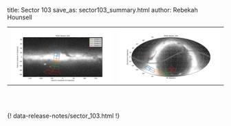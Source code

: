 title: Sector 103
save_as: sector103_summary.html
author: Rebekah Hounsell


<table>
  <tr>
    <th colspan="2" ></th>
  </tr>
  <tr>
    <td width="50%" style = "text-align: center;">
          <img class="img-responsive" style="max-width:100%;" src="images/sector-plots/tess_galactic_sector_103.png"> 
    </td>
   <td width="50%" style = "text-align: center;">
          <img class="img-responsive" style="max-width:100%;" src="images/sector-plots/tess_icrs_sector_103.png">
    </td>
  </tr>
</table>
<br></br>





{! data-release-notes/sector_103.html !}

<!---<img class="img-responsive" style="max-width:90%;" src="images/sector-plots/sector-plots.103.jpeg">--->